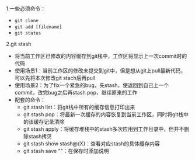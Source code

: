 1.一些必须命令：
- `git clone`
- `git add [filename]`
- `git status`

2.git stash
- 将当前工作区已修改的内容缓存到git栈中，工作区将显示上一次commit时的代码
- 使用场景1：当前工作区的修改未提交到git中，但是想从git上pull最新代码，可以先将本次修改git stach后再pull
- 使用场景2：为了fix一个紧急的bug，先stash，使返回到自己上一个commit，改完bug之后再stash pop，继续原来的工作
- 配套的命令：
    - git stash list：将git栈中所有的缓存信息打印出来
    - git stash pop：将最新一次缓存的内容恢复到当前工作区，同时将git栈中的该缓存记录清除
    - git stash apply：将缓存堆栈中的stash多次应用到工作目录中，但并不删除stash拷贝
    - git stash show stash@{X}：查看对应stash的具体缓存内容
    - git stash save ""：在保存时添加说明
    
